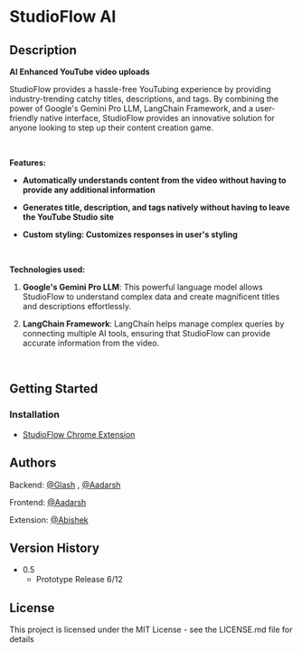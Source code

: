 # StudioFlow AI
## Description

**AI Enhanced YouTube video uploads**

StudioFlow provides a hassle-free YouTubing experience by providing industry-trending catchy titles, descriptions, and tags. By combining the power of Google's Gemini Pro LLM, LangChain Framework, and a user-friendly native interface, StudioFlow provides an innovative solution for anyone looking to step up their content creation game.


<br>

**Features:**

- **Automatically understands content from the video without having to provide any additional information**
  
- **Generates title, description, and tags natively without having to leave the YouTube Studio site**
  
- **Custom styling: Customizes responses in user's styling**
<br>

**Technologies used:**

1. **Google's Gemini Pro LLM**: This powerful language model allows StudioFlow to understand complex data and create magnificent titles and descriptions effortlessly.

2. **LangChain Framework**: LangChain helps manage complex queries by connecting multiple AI tools, ensuring that StudioFlow can provide accurate information from the video.



<br>

## Getting Started

### Installation

* [StudioFlow Chrome Extension](https://chromewebstore.google.com/detail/studioflow/ejfgbojlgbkllakhnhhldmpejcblbdgc)



## Authors
Backend:
[@Glash](https://x.com/Glash4k) , [@Aadarsh](https://github.com/aadarshkumaran)

Frontend:
[@Aadarsh](https://github.com/aadarshkumaran)

Extension:
[@Abishek](https://github.com/abishek77s)

## Version History
* 0.5
    * Prototype Release 6/12

## License

This project is licensed under the MIT License - see the LICENSE.md file for details
